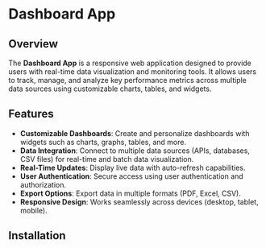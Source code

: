 # Dashboard App

## Overview

The **Dashboard App** is a responsive web application designed to provide users with real-time data visualization and monitoring tools. It allows users to track, manage, and analyze key performance metrics across multiple data sources using customizable charts, tables, and widgets.

## Features

- **Customizable Dashboards**: Create and personalize dashboards with widgets such as charts, graphs, tables, and more.
- **Data Integration**: Connect to multiple data sources (APIs, databases, CSV files) for real-time and batch data visualization.
- **Real-Time Updates**: Display live data with auto-refresh capabilities.
- **User Authentication**: Secure access using user authentication and authorization.
- **Export Options**: Export data in multiple formats (PDF, Excel, CSV).
- **Responsive Design**: Works seamlessly across devices (desktop, tablet, mobile).

## Installation
